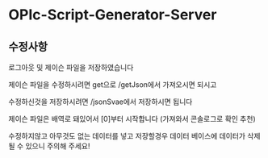 # OPIc-Script-Generator-Server

## 수정사항


로그아웃 및 제이슨 파일을 저장하였습니다

제이슨 파일을 수정하시려면 get으로 /getJson에서 가져오시면 되시고

수정하신것을 저장하시려면 /jsonSvae에서 저장하시면 됩니다

제이슨 파일은 배역로 돼있어서 [0]부터 시작합니다 (가져와서 콘솔로그로 확인 추천)

수정하지않고 아무것도 없는 데이터를 넣고 저장할경우 데이터 베이스에 데이터가 삭제 될 수 있으니 주의해 주세요!
